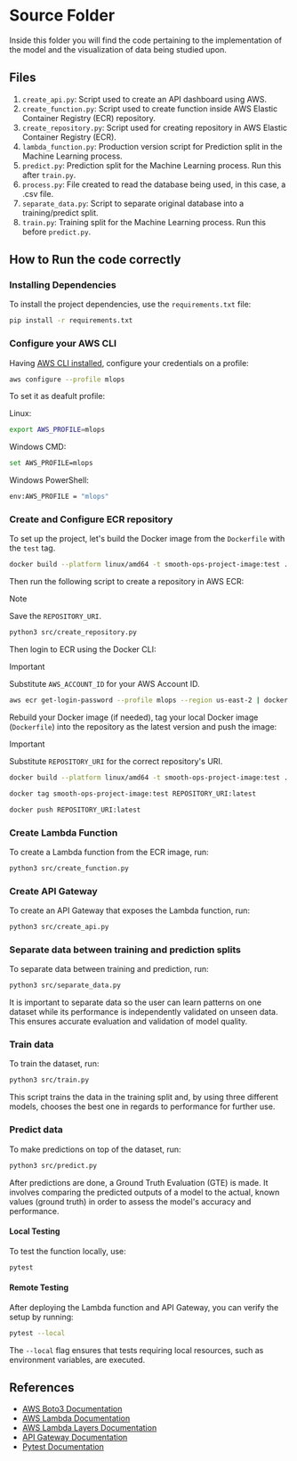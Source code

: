 # Source Folder

Inside this folder you will find the code pertaining to the implementation of the model and the visualization of data being studied upon.

## Files

1. `create_api.py`: Script used to create an API dashboard using AWS.
2. `create_function.py`: Script used to create function inside AWS Elastic Container Registry (ECR) repository.
3. `create_repository.py`: Script used for creating repository in AWS Elastic Container Registry (ECR).
4. `lambda_function.py`: Production version script for Prediction split in the Machine Learning process.
5. `predict.py`: Prediction split for the Machine Learning process. Run this after `train.py`.
6. `process.py`: File created to read the database being used, in this case, a .csv file.
7. `separate_data.py`: Script to separate original database into a training/predict split.
8. `train.py`: Training split for the Machine Learning process. Run this before `predict.py`.

## How to Run the code correctly

### Installing Dependencies

To install the project dependencies, use the `requirements.txt` file:

```sh
pip install -r requirements.txt
```

### Configure your AWS CLI

Having [AWS CLI installed](https://docs.aws.amazon.com/cli/latest/userguide/getting-started-install.html), configure your credentials on a profile:

```bash
aws configure --profile mlops
```

To set it as deafult profile:

Linux:

```bash
export AWS_PROFILE=mlops
```

Windows CMD:

```bash
set AWS_PROFILE=mlops
```

Windows PowerShell:

```bash
env:AWS_PROFILE = "mlops"
```

### Create and Configure ECR repository

To set up the project, let's build the Docker image from the `Dockerfile` with the `test` tag.

```bash
docker build --platform linux/amd64 -t smooth-ops-project-image:test .
```

Then run the following script to create a repository in AWS ECR:

> [!NOTE]  
> Save the `REPOSITORY_URI`.

```bash
python3 src/create_repository.py
```

Then login to ECR using the Docker CLI:

> [!IMPORTANT]  
> Substitute `AWS_ACCOUNT_ID` for your AWS Account ID.

```bash
aws ecr get-login-password --profile mlops --region us-east-2 | docker login --username AWS --password-stdin AWS_ACCOUNT_ID.dkr.ecr.us-east-2.amazonaws.com
```

Rebuild your Docker image (if needed), tag your local Docker image (`Dockerfile`) into the repository as the latest version and push the image:

> [!IMPORTANT]  
> Substitute `REPOSITORY_URI` for the correct repository's URI.

```bash
docker build --platform linux/amd64 -t smooth-ops-project-image:test .

docker tag smooth-ops-project-image:test REPOSITORY_URI:latest

docker push REPOSITORY_URI:latest
```

### Create Lambda Function

To create a Lambda function from the ECR image, run:

```bash
python3 src/create_function.py
```

### Create API Gateway

To create an API Gateway that exposes the Lambda function, run:

```bash
python3 src/create_api.py
```

### Separate data between training and prediction splits

To separate data between training and prediction, run:

```bash
python3 src/separate_data.py
```

It is important to separate data so the user can learn patterns on one dataset while its performance is independently validated on unseen data. This ensures accurate evaluation and validation of model quality.

### Train data

To train the dataset, run:

```bash
python3 src/train.py
```

This script trains the data in the training split and, by using three different models, chooses the best one in regards to performance for further use.

### Predict data

To make predictions on top of the dataset, run:

```bash
python3 src/predict.py
```

After predictions are done, a Ground Truth Evaluation (GTE) is made. It involves comparing the predicted outputs of a model to the actual, known values (ground truth) in order to assess the model's accuracy and performance.

#### Local Testing

To test the function locally, use:

```bash
pytest
```

#### Remote Testing

After deploying the Lambda function and API Gateway, you can verify the setup by running:

```bash
pytest --local
```

The `--local` flag ensures that tests requiring local resources, such as environment variables, are executed.

## References

- [AWS Boto3 Documentation](https://boto3.amazonaws.com/v1/documentation/api/latest/index.html)
- [AWS Lambda Documentation](https://docs.aws.amazon.com/lambda/)
- [AWS Lambda Layers Documentation](https://docs.aws.amazon.com/lambda/latest/dg/chapter-layers.html)
- [API Gateway Documentation](https://docs.aws.amazon.com/apigateway/)
- [Pytest Documentation](https://docs.pytest.org/en/stable/)
